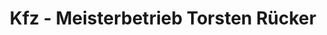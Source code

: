 ---
title: "Kfz - Meisterbetrieb Torsten Rücker"
url: /delitzsch/kfz-meisterbetrieb-torsten-ruecker/
shop: Autowerkstatt
---
